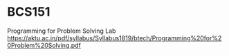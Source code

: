 # BCS151
Programming for Problem Solving Lab
https://aktu.ac.in/pdf/syllabus/Syllabus1819/btech/Programming%20for%20Problem%20Solving.pdf
